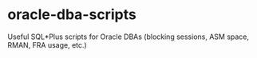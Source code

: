 # oracle-dba-scripts
Useful SQL*Plus scripts for Oracle DBAs (blocking sessions, ASM space, RMAN, FRA usage, etc.)
